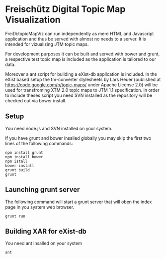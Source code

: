 Freischütz Digital Topic Map Visualization
=========================================

FreiDi:topicMapViz can run independently as mere HTML and Javascript application and thus be served with almost no needs to a server.
It is intended for vizualizing JTM topic maps.

For development purposes it can be built and served with bower and grunt, a respective test topic map is included as the application is tailored to our data.

Moreover a ant script for building a eXist-db application is included. In the eXist based setup the tm-converter stylesheets by Lars Heuer (published at https://code.google.com/p/topic-maps/ under Apache License 2.0) will be used for transfroming XTM 2.0 topic maps to JTM 1.1 specification. In order to include theses script you need SVN installed as the repository will be checked out via bower install.

Setup
-----
You need node.js and SVN installed on your system.

If you have grunt and bower insalled globally you may skip the first two lines of the following commands:

```shell
npm install grunt
npm install bower
npm istall
bower install
grunt build
grunt
```

Launching grunt server
----------------------

The following command will start a grunt server that will oben the index page in you system web browser.

```shell
grunt run
```

Building XAR for eXist-db
-------------------------

You need ant insalled on your system

```shell
ant
```